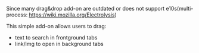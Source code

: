 Since many drag&drop add-on are outdated or does not support
e10s(multi-process: <a href="https://wiki.mozilla.org/Electrolysis">https://wiki.mozilla.org/Electrolysis</a>)

This simple add-on allows users to drag:
<ul>
<li>text to search in frontground tabs</li>
<li>link/img to open in background tabs</li>
</ul>
